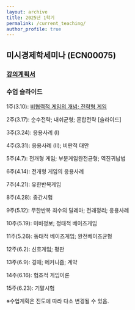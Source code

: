 ```yaml
---
layout: archive
title: 2025년 1학기
permalink: /current_teaching/
author_profile: true
---
```



## 미시경제학세미나 (ECN00075)




### [강의계획서](https://github.com/jungmoh/jungmoh.github.io/blob/8ade0e78be3e7728766e94942ccea2263894a61a/_teaching/Syllabus_2025Spring.pdf?raw=true)





### 수업 슬라이드 

1주(3.10): [비협력적 게임의 개념; 전략형 게임](https://github.com/jungmoh/jungmoh.github.io/blob/master/_teaching/Slide01_note.pdf?raw=true)




2주(3.17): 순수전략; 내쉬균형; 혼합전략 [슬라이드]

3주(3.24): 응용사례 (I)

4주(3.31): 응용사례 (II); 비판적 대안

5주(4.7): 전개형 게임; 부분게임완전균형; 역진귀납법

6주(4.14): 전개형 게임의 응용사례

7주(4.21): 유한반복게임

8주(4.28): 중간시험

9주(5.12): 무한반복 죄수의 딜레마; 전래정리; 응용사례 

10주(5.19): 미비정보; 정태적 베이즈게임

11주(5.26): 동태적 베이즈게임; 완전베이즈균형

12주(6.2): 신호게임; 평판

13주(6.9): 경매; 메커니즘; 계약

14주(6.16): 협조적 게임이론

15주(6.23): 기말시험

※수업계획은 진도에 따라 다소 변경될 수 있음.




